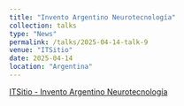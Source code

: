 ```yaml
---
title: "Invento Argentino Neurotecnología"
collection: talks
type: "News"
permalink: /talks/2025-04-14-talk-9
venue: "ITSitio"
date: 2025-04-14
location: "Argentina"
---
```


[ITSitio - Invento Argentino Neurotecnología](https://www.itsitio.com/ar/dispositivos/invento-argentino-vincha-cerebro/)